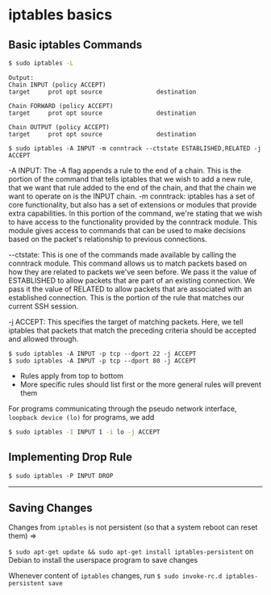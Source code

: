 # iptables basics

## Basic iptables Commands

```Bash
$ sudo iptables -L
```

```
Output:
Chain INPUT (policy ACCEPT)
target     prot opt source               destination         

Chain FORWARD (policy ACCEPT)
target     prot opt source               destination         

Chain OUTPUT (policy ACCEPT)
target     prot opt source               destination
```

```
$ sudo iptables -A INPUT -m conntrack --ctstate ESTABLISHED,RELATED -j ACCEPT
```

-A INPUT: The -A flag appends a rule to the end of a chain. This is the portion of the command that tells iptables that we wish to add a new rule, that we want that rule added to the end of the chain, and that the chain we want to operate on is the INPUT chain.
-m conntrack: iptables has a set of core functionality, but also has a set of extensions or modules that provide extra capabilities.
In this portion of the command, we're stating that we wish to have access to the functionality provided by the conntrack module. This module gives access to commands that can be used to make decisions based on the packet's relationship to previous connections.

--ctstate: This is one of the commands made available by calling the conntrack module. This command allows us to match packets based on how they are related to packets we've seen before.
We pass it the value of ESTABLISHED to allow packets that are part of an existing connection. We pass it the value of RELATED to allow packets that are associated with an established connection. This is the portion of the rule that matches our current SSH session.

-j ACCEPT: This specifies the target of matching packets. Here, we tell iptables that packets that match the preceding criteria should be accepted and allowed through.

```
$ sudo iptables -A INPUT -p tcp --dport 22 -j ACCEPT
$ sudo iptables -A INPUT -p tcp --dport 80 -j ACCEPT
```

* Rules apply from top to bottom
* More specific rules should list first or the more general rules will prevent them

For programs communicating through the pseudo network interface, `loopback device (lo)` for programs, we add
```bash
$ sudo iptables -I INPUT 1 -i lo -j ACCEPT
```

## Implementing Drop Rule
``` 
$ sudo iptables -P INPUT DROP
```

---
## Saving Changes
Changes from `iptables` is not persistent (so that a system reboot can reset them) =>

```$ sudo apt-get update && sudo apt-get install iptables-persistent```
 on Debian to install the userspace program to save changes

Whenever content of `iptables` changes, run `$ sudo invoke-rc.d iptables-persistent save`
